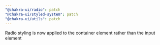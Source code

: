 ```yaml
---
"@chakra-ui/radio": patch
"@chakra-ui/styled-system": patch
"@chakra-ui/utils": patch
---
```


Radio styling is now applied to the container element rather than the input
element
